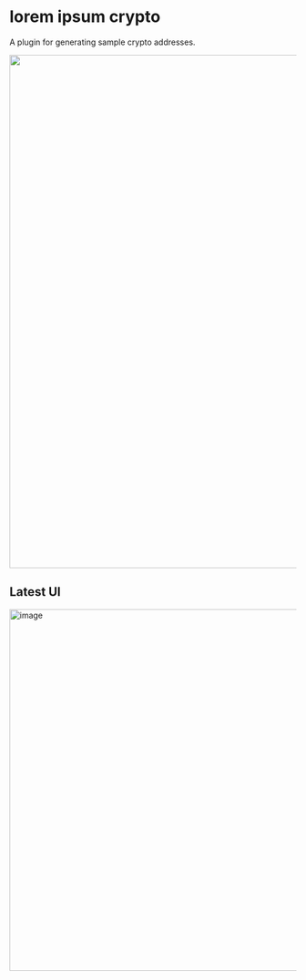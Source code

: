 # lorem ipsum crypto

A plugin for generating sample crypto addresses.

<img src="https://user-images.githubusercontent.com/631020/120268700-ee494300-c26b-11eb-8c0e-2bd257474441.gif" width="900px" height="auto" />

## Latest UI

<img width="634" alt="image" src="https://user-images.githubusercontent.com/631020/120283329-ae408b00-c280-11eb-8c95-b4801544b979.png">

